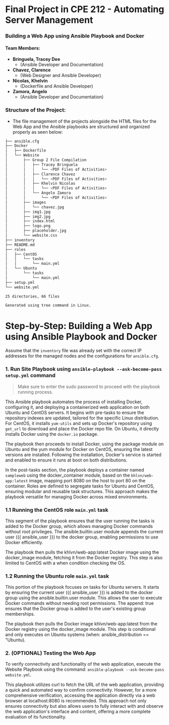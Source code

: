# Final Project in CPE 212 - Automating Server Management
### Building a Web App using Ansible Playbook and Docker
#### Team Members:
- **Bringuela, Tracey Dee**
  - (Ansible Developer and Documentation)
- **Chavez, Clarence**
  - (Web Designer and Ansible Developer)
- **Nicolas, Khelvin**
  - (Dockerfile and Ansible Developer)
- **Zamora, Angelo**
  - (Ansible Developer and Documentation)

### Structure of the Project:
- The file management of the projects alongside the HTML files for the Web App and the Ansible playbooks are structured and organized properly as seen below:
```bash
├── ansible.cfg
├── Docker
│   ├── Dockerfile
│   └── Website
│       ├── Group 2 File Compilation
│       │   ├── Tracey Bringuela
│       │   │   └── <PDF Files of Activities>
│       │   ├── Clarence Chavez
│       │   │   └── <PDF Files of Activities>
│       │   ├── Khelvin Nicolas
│       │   │   └── <PDF Files of Activities>
│       │   └── Angelo Zamora
│       │       └── <PDF Files of Activities>
│       ├── images
│       │   └── chavez.jpg
│       ├── img1.jpg
│       ├── img2.jpg
│       ├── index.html
│       ├── logo.png
│       ├── placeholder.jpg
│       └── website.css
├── inventory
├── README.md
├── roles
│   ├── CentOS
│   │   └── tasks
│   │       └── main.yml
│   └── Ubuntu
│       └── tasks
│           └── main.yml
├── setup.yml
└── website.yml

25 directories, 66 files

Generated using tree command in Linux.
```

# Step-by-Step: Building a Web App using Ansible Playbook and Docker
Assume that the `inventory` file was already set with the correct IP addresses for the managed nodes and the configurations for `ansible.cfg`.

### 1. Run Site Playbook using `ansible-playbook --ask-become-pass setup.yml` command

> Make sure to enter the sudo password to proceed with the playbook running process.

This Ansible playbook automates the process of installing Docker, configuring it, and deploying a containerized web application on both Ubuntu and CentOS servers. It begins with pre-tasks to ensure the repository indexes are updated, tailored for the specific Linux distribution. For CentOS, it installs `yum-utils` and sets up Docker's repository using `get_url` to download and place the Docker repo file. On Ubuntu, it directly installs Docker using the `docker.io` package.

The playbook then proceeds to install Docker, using the package module on Ubuntu and the yum module for Docker on CentOS, ensuring the latest versions are installed. Following the installation, Docker's service is started and enabled to ensure it runs at boot on both distributions.

In the post-tasks section, the playbook deploys a container named `sampleweb` using the docker_container module, based on the `khlvn/web-app:latest` image, mapping port 8080 on the host to port 80 on the container. Roles are defined to segregate tasks for Ubuntu and CentOS, ensuring modular and reusable task structures. This approach makes the playbook versatile for managing Docker across mixed environments.

  ### 1.1 Running the CentOS role `main.yml` task
  This segment of the playbook ensures that the user running the tasks is added to the Docker group, which allows managing Docker commands without root privileges. The ansible.builtin.user module appends the current user ({{ ansible_user }}) to the docker group, enabling permissions to use Docker efficiently.

  The playbook then pulls the khlvn/web-app:latest Docker image using the docker_image module, fetching it from the Docker registry. This step is also limited to CentOS with a when condition checking the OS.

  ### 1.2 Running the Ubuntu role `main.yml` task
  This portion of the playbook focuses on tasks for Ubuntu servers. It starts by ensuring the current user ({{ ansible_user }}) is added to the docker group using the ansible.builtin.user module. This allows the user to execute Docker commands without needing root permissions. The append: true ensures that the Docker group is added to the user's existing group memberships.

  The playbook then pulls the Docker image khlvn/web-app:latest from the Docker registry using the docker_image module. This step is conditional and only executes on Ubuntu systems (when: ansible_distribution == "Ubuntu).

### 2. (OPTIONAL) Testing the Web App 

To verify connectivity and functionality of the web application, execute the Website Playbook using the command:
`ansible-playbook --ask-become-pass website.yml`.

This playbook utilizes curl to fetch the URL of the web application, providing a quick and automated way to confirm connectivity. However, for a more comprehensive verification, accessing the application directly via a web browser at localhost:8080 is recommended. This approach not only ensures connectivity but also allows users to fully interact with and observe the web application's interface and content, offering a more complete evaluation of its functionality.


